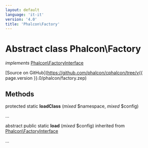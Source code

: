 ```yaml
---
layout: default
language: 'it-it'
version: '4.0'
title: 'Phalcon\Factory'
---
```


# Abstract class **Phalcon\Factory**

*implements* [Phalcon\FactoryInterface](Phalcon_FactoryInterface)

[Source on GitHub](https://github.com/phalcon/cphalcon/tree/v{{ page.version }}.0/phalcon/factory.zep)

## Methods

protected static **loadClass** (*mixed* $namespace, *mixed* $config)

...

abstract public static **load** (*mixed* $config) inherited from [Phalcon\FactoryInterface](Phalcon_FactoryInterface)

...
